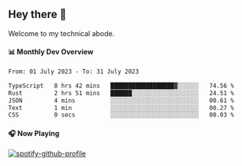 ## Hey there 👋

Welcome to my technical abode.

#### 📊 Monthly Dev Overview
<!--START_SECTION:waka-->

```txt
From: 01 July 2023 - To: 31 July 2023

TypeScript   8 hrs 42 mins   ██████████████████▓░░░░░░   74.56 %
Rust         2 hrs 51 mins   ██████░░░░░░░░░░░░░░░░░░░   24.51 %
JSON         4 mins          ░░░░░░░░░░░░░░░░░░░░░░░░░   00.61 %
Text         1 min           ░░░░░░░░░░░░░░░░░░░░░░░░░   00.27 %
CSS          0 secs          ░░░░░░░░░░░░░░░░░░░░░░░░░   00.03 %
```

<!--END_SECTION:waka-->

#### 🎧 Now Playing

[![spotify-github-profile](https://spotify-github-profile.vercel.app/api/view?uid=james2mid&cover_image=true&theme=natemoo-re)](https://open.spotify.com/user/james2mid?si=2b3baf2b09cb499e)
